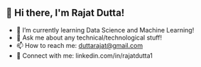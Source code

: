 ## 👋 Hi there, I'm Rajat Dutta!
* 🌱 I’m currently learning Data Science and Machine Learning!
* 💬 Ask me about any technical/technological stuff!
* 📫 How to reach me: duttarajat@gmail.com
* 🔗 Connect with me: linkedin.com/in/rajatdutta1

<!--
**duttarajat/duttarajat** is a ✨ _special_ ✨ repository because its `README.md` (this file) appears on your GitHub profile.

Here are some ideas to get you started:

- 🔭 I’m currently working on ...
- 🌱 I’m currently learning ...
- 👯 I’m looking to collaborate on ...
- 🤔 I’m looking for help with ...
- 💬 Ask me about ...
- 📫 How to reach me: ...
- 😄 Pronouns: ...
- ⚡ Fun fact: ...
-->
